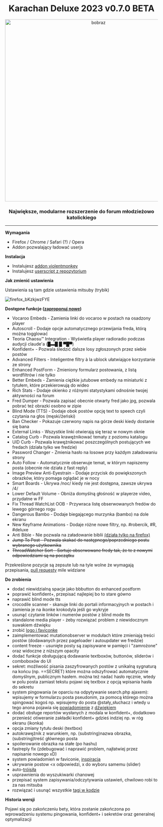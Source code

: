 <h1 align="center">Karachan Deluxe 2023 v0.7.0 BETA</h1>
<p align="center"><img  src="https://user-images.githubusercontent.com/119752397/206885097-dd4cad13-ee7b-40d2-9a94-b78a8d95a6c9.jpg" alt="bobraz" width="600"/></p>
<h3 align="center">Największe, modularne rozszerzenie do forum młodzieżowo katolickiego</h3>
<hr/>

**Wymagania**
* Firefox / Chrome / Safari (?) / Opera 
* Addon pozwalający ładować userjs

**Instalacja**
* Instalujesz [addon violentmonkey](https://violentmonkey.github.io/get-it/)
* Instalujesz [userscript z repozytorium](https://github.com/KDeluxe2023/KDeluxe2023/raw/main/karachan_deluxe2023.user.js)

**Jak zmienić ustawienia**

Ustawienia są tam gdzie ustawienia mitsuby (trybik)

![firefox_bKzkjwzFYE](https://user-images.githubusercontent.com/119752397/206005514-765ec49b-bb95-44d4-ab9b-7f7b08208280.png)

**Dostępne funkcje ([zaproponuj nowe](https://github.com/KDeluxe2023/KDeluxe2023/issues))**

* Vocaroo Embeds - Zamienia linki do vocaroo w postach na osadzony player
* Autoscroll - Dodaje opcje automatycznego przewijania freda, którą można togglować
* Teoria Chaosu™ Integration - Wyświetla player radioradio podczas audycji claude'a (█▬█ █ ▀█▀)
* Konfident+ - Pozwala śledzić dalsze losy zgłoszonych przez siebie postów
* Advanced Filters - Inteligentne filtry à la ublock ułatwiające korzystanie ze strony
* Enhanced PostForm - Zmieniony formularz postowania, z listą wordfiltrów i nie tylko
* Better Embeds - Zamienia ciężkie jutubowe embedy na miniaturki z tytułem, które przekierowują do wideo
* Rich Stats - Dodaje okienko z różnymi statystykami odnośnie twojej aktywności na forum
* Fred Dumper - Pozwala zapisać obecnie otwarty fred jako jpg, pozwala pobrać też obrazki osobno w zipie
* Blind Mode (TTS) - Dodaje obok postów opcję text to speech czyli czytania na głos (męski/żeński)
* Ban Checker - Pokazuje czerwony napis na górze deski kiedy dostanie się bana
* External Links - Wszystkie linki otwierają się teraz w nowym oknie
* Catalog Curb - Pozwala krawężnikować tematy z poziomu katalogu
* UID Curb - Pozwala krawężnikować poszczególnych postujących we fredach (działa tylko we fredzie)
* Password Changer - Zmienia hasło na losowe przy każdym załadowaniu strony
* Auto Follow - Automatycznie obserwuje temat, w którym napiszemy posta (obecnie nie działa z fast reply)
* Image Preview Anti-Eyestrain - Dodaje przycisk do powiększonych obrazków, który pomaga oglądać je w nocy
* Smart Boards - Ukrywa /noc/ kiedy nie jest dostępna, zawsze ukrywa /4/
* Lower Default Volume - Obniża domyślną głośność w playerze video, przydatne w FF
* Fix Thread WatchList OOB - Przywraca listę obserwowanych fredów do lewego górnego rogu
* Dangerous Bambo - Dodaje biegającego murzynka (bambo) na dole ekranu
* New Keyframe Animations - Dodaje różne nowe filtry, np. #robercik, #R, #deluxe
* Anti Bible - Nie pozwala na załadowanie biblii [(działa tylko na firefox)](https://developer.mozilla.org/en-US/docs/Web/API/Element/beforescriptexecute_event)
* <del>Jump To Post - Pozwala skakać do następnego/poprzedniego postu wybranego użytkownika</del>
* <del>ThreadWatcher Sort - Sortuje obserwowane fredy tak, że te z nowymi odpowiedziami są na początku</del>

Przekreślone pozycje są zepsute lub na tyle wolne że wymagają przepisania, [pull requesty](https://github.com/KDeluxe2023/KDeluxe2023/pulls) mile widziane

**Do zrobienia**
* dodać niewidzialną spacje jako bbbutton do enhanced postform
* poprawić konfident+, przepisać najlepiej bo to stare gówno
* naprawić blind mode tts
* crocodile scanner - skanuje linki do portali informacyjnych w postach i zamienia je na ikonke krokodyla jeśli go wykryje
* usunąć czytanie linków i numerów postów z blind mode tts
* standalone media player - żeby rozwiązać problem z niewidocznym suwakiem dźwięku
* zrobić [logo i faviconke](https://github.com/KDeluxe2023/KDeluxe2023/issues/9)
* zaimplementować mutationobserver w modułach które zmieniają treści postów (dodawanych przez pageloader i autoupdater we fredzie)
* content freeze - usunięte posty są zapisywane w pamięci i "zamrożone" oraz widoczne z niższym opacity
* dodać funkcje obsługującą dodawanie textboxów, buttonów, sliderów i comboboxów do UI
* sekret: możliwość pisania zaszyfrowanych postów z unikalną sygnaturą na końcu (np. ==SECRET) które można odszyfrować automatycznie domyślnym, publicznym hasłem. można też nadać hasło ręcznie, wtedy w polu posta zamiast tekstu pojawi się textbox z opcją wpisania hasła do sekretu
* system pingowania (w oparciu na odpytywanie search.php ajaxem): wpisujemy w formularzu posta pseudonim, za pomocą którego można spingować kogoś np. wpisujemy do posta @stały_słuchacz i wtedy u tego anona pojawia się [powiadomienie](https://developer.mozilla.org/en-US/docs/Web/API/Notifications_API/Using_the_Notifications_API) z [dźwiękiem](https://stackoverflow.com/a/24749629)
* dodać obsługe reportów wysłanych z modala w konfident+, dodatkowo przenieść otiweranie zakładki konfident+ gdzieś indziej np. w róg ekranu (ikonka)
* opcja zmiany tytułu deski (textbox)
* autokrawężnik z warunkiem, np. (substring)nazwa obrazka, (substring)treść głównego posta
* spoilerowanie obrazka na stałe (po hashu)
* fastreply fix (zdebugować i naprawić problem, najłatwiej przez napisanie nowego xD)
* system powiadomień w faviconie, [inspiracja](https://pastebin.com/NazxdcsU)
* ukrywanie postow <x odpowiedzi, x do wyboru samemu (slider)
* auto-[trójsiła](https://software.hixie.ch/utilities/cgi/unicode-decoder/character-identifier?characters=%C2%A0%C2%A0%E2%96%B2+)
* usprawnienia do wyszukiwarki chanowej
* przepisać system zapisywania/odczytywania ustawień, chwilowo robi to za nas mitsuba
* rozwiązać i usunąć wszystkie [tagi w kodzie](https://github.com/KDeluxe2023/KDeluxe2023/search?q=TO-DO%3A)

**Historia wersji**

Pojawi się po zakończeniu bety, która zostanie zakończona po wprowadzeniu systemu pingowania, konfident+ i sekretów oraz generalnej optymalizacji
